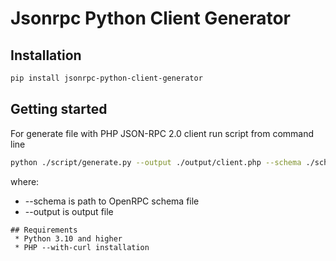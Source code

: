 # Jsonrpc Python Client Generator

## Installation

```bash
pip install jsonrpc-python-client-generator
```

## Getting started

For generate file with PHP JSON-RPC 2.0 client run script from command line
```bash
python ./script/generate.py --output ./output/client.php --schema ./schema/onenrpc.json 
```
where:
 * --schema is path to OpenRPC schema file
 * --output is output file

```
## Requirements
 * Python 3.10 and higher
 * PHP --with-curl installation